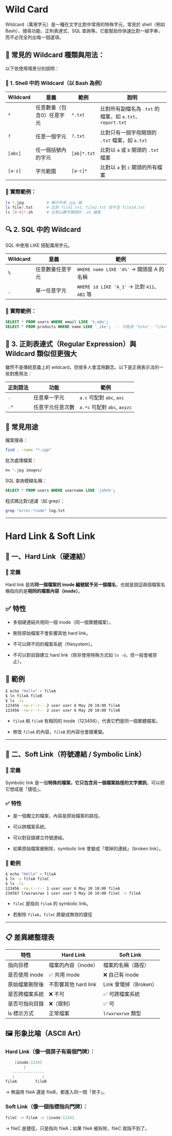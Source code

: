 # Wild Card
Wildcard（萬用字元）是一種在文字比對中常用的特殊字元，常見於 shell（例如 Bash）、搜尋功能、正則表達式、SQL 查詢等。它能幫助你快速比對一組字串，而不必完全列出每一個選項。

## 🧩 常見的 Wildcard 種類與用法：
以下依使用場景分別說明：

### 🔧 1. Shell 中的 Wildcard（以 Bash 為例）
| Wildcard | 意義            | 範例          | 說明                                         |
| -------- | ------------- | ----------- | ------------------------------------------ |
| `*`      | 任意數量（包含0）任意字元 | `*.txt`     | 比對所有副檔名為 `.txt` 的檔案，如 `a.txt`、`report.txt` |
| `?`      | 任意一個字元        | `?.txt`     | 比對只有一個字母開頭的 `.txt` 檔案，如 `a.txt`            |
| `[abc]`  | 任一個括號內的字元     | `[ab]*.txt` | 比對以 `a` 或 `b` 開頭的 `.txt` 檔案                |
| `[a-z]`  | 字元範圍          | `[a-c]*`    | 比對以 `a` 到 `c` 開頭的所有檔案                      |

### 📌 實際範例：

```bash
ls *.jpg          # 顯示所有 jpg 檔
ls file?.txt      # 比對 file1.txt、file2.txt 但不含 file10.txt
ls [0-9]*.sh      # 比對以數字開頭的 .sh 檔案
```
## 🔍 2. SQL 中的 Wildcard
SQL 中使用 LIKE 搭配萬用字元。

| Wildcard | 意義       | 範例                                       |
| -------- | -------- | ---------------------------------------- |
| `%`      | 任意數量任意字元 | `WHERE name LIKE 'A%'` → 開頭是 A 的名稱       |
| `_`      | 單一任意字元   | `WHERE id LIKE 'A_1'` → 比對 `A11`、`AB1` 等 |

### 📌 實際範例：

```sql
SELECT * FROM users WHERE email LIKE '%.edu';
SELECT * FROM products WHERE name LIKE '_ike';  -- 可能是 "bike", "like"
```
## 🧠 3. 正則表達式（Regular Expression）與 Wildcard 類似但更強大
雖然不是傳統意義上的 wildcard，但很多人會混用觀念。以下是正規表示法的一些對應用法：

| 正則語法 | 功能       | 範例                        |
| ---- | -------- | ------------------------- |
| `.`  | 任意單一字元   | `a.c` 可配對 `abc`, `axc`    |
| `.*` | 任意字元任意次數 | `a.*c` 可配對 `abc`, `axyzc` |
## 🧭 常見用途
檔案搜尋：
```bash
find . -name "*.cpp"
```
批次處理檔案：
```bash
mv *.jpg images/
```
SQL 查詢模糊名稱：
```sql
SELECT * FROM users WHERE username LIKE 'john%';
```
程式碼比對/過濾（如 grep）：
```bash
grep "error.*code" log.txt
```
---
# Hard Link & Soft Link
## 🔧 一、Hard Link（硬連結）

### 📌 定義

Hard link 是將**同一個檔案的 inode 編號賦予另一個檔名**，也就是說這兩個檔案名稱指向的是**相同的檔案內容（inode）**。
## ✅ 特性

- 多個硬連結共用同一個 inode（同一個實體檔案）。
    
- 刪除原始檔案不會影響其他 hard link。
    
- 不可以跨不同的檔案系統（filesystem）。
    
- 不可以對目錄建立 hard link（除非使用特殊方式如 `ln -d`，但一般會被禁止）。
    
## 📂 範例

```bash
$ echo "Hello" > fileA 
$ ln fileA fileB 
$ ls -li 
123456 -rw-r--r-- 2 user user 6 May 20 10:00 fileA 
123456 -rw-r--r-- 2 user user 6 May 20 10:00 fileB
```

- `fileA` 和 `fileB` 有相同的 inode（123456），代表它們是同一個實體檔案。
    
- 修改 `fileA` 的內容，`fileB` 的內容也會跟著變。
---

## 🔗 二、Soft Link（符號連結 / Symbolic Link）

### 📌 定義

Symbolic link 是一個**特殊的檔案，它只包含另一個檔案路徑的文字資訊**。可以把它想成是「捷徑」。

### ✅ 特性

- 是一個獨立的檔案，內容是原始檔案的路徑。
    
- 可以跨檔案系統。
    
- 可以對目錄建立符號連結。
    
- 如果原始檔案被刪除，symbolic link 會變成「壞掉的連結」（broken link）。
    

### 📂 範例
```bash
$ echo "Hello" > fileA 
$ ln -s fileA fileC 
$ ls -li 
123456 -rw-r--r-- 1 user user 6 May 20 10:00 fileA 
234567 lrwxrwxrwx 1 user user 5 May 20 10:00 fileC -> fileA
```
- `fileC` 是指向 `fileA` 的 symbolic link。
    
- 若刪除 `fileA`，`fileC` 將變成無效的捷徑
---
## 📋 差異總整理表

| 特性         | Hard Link       | Soft Link        |
| ---------- | --------------- | ---------------- |
| 指向目標       | 檔案的內容（inode）    | 檔案的名稱（路徑）        |
| 是否使用 inode | ✅ 共用 inode      | ❌ 自己有 inode      |
| 原始檔案刪除後    | 不影響其他 hard link | Link 會壞掉（Broken） |
| 是否跨檔案系統    | ❌ 不可            | ✅ 可跨檔案系統         |
| 是否可指向目錄    | ❌（限制）           | ✅ 可              |
| ls 標示方式    | 正常檔案            | `lrwxrwxrwx` 類型  |
## 🖼️ 形象比喻（ASCII Art）
### Hard Link（像一個房子有兩個門牌）：
```cpp
    [inode:1234]
        |
   --------------
   |            |
fileA        fileB
```
→ 無論用 fileA 還是 fileB，都進入同一間「房子」。

### Soft Link（像一個指標指向門牌）：
```cpp
fileC -> fileA -> [inode:1234]
```
→ fileC 是捷徑，只是指向 fileA；如果 fileA 被拆除，fileC 就指不到了。